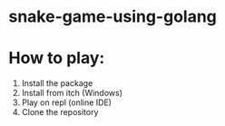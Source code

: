 # snake-game-using-golang

# How to play:
1. Install the package
2. Install from itch (Windows)
3. Play on repl (online IDE)
4. Clone the repository
